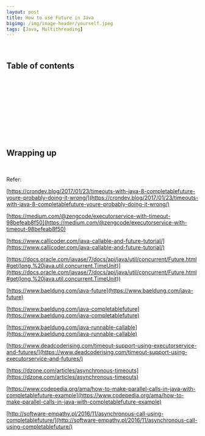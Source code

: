 ```yaml
---
layout: post
title: How to use Future in Java
bigimg: /img/image-header/yourself.jpeg
tags: [Java, Multithreading]
---
```





<br>

## Table of contents





<br>

## 






<br>

## 






<br>

## 





<br>

## Wrapping up




<br>

Refer:

[https://crondev.blog/2017/01/23/timeouts-with-java-8-completablefuture-youre-probably-doing-it-wrong/](https://crondev.blog/2017/01/23/timeouts-with-java-8-completablefuture-youre-probably-doing-it-wrong/)

[https://medium.com/@zengcode/executorservice-with-timeout-98befeab8f50](https://medium.com/@zengcode/executorservice-with-timeout-98befeab8f50)

[https://www.callicoder.com/java-callable-and-future-tutorial/](https://www.callicoder.com/java-callable-and-future-tutorial/)

[https://docs.oracle.com/javase/7/docs/api/java/util/concurrent/Future.html#get(long,%20java.util.concurrent.TimeUnit)](https://docs.oracle.com/javase/7/docs/api/java/util/concurrent/Future.html#get(long,%20java.util.concurrent.TimeUnit))

[https://www.baeldung.com/java-future](https://www.baeldung.com/java-future)

[https://www.baeldung.com/java-completablefuture](https://www.baeldung.com/java-completablefuture)

[https://www.baeldung.com/java-runnable-callable](https://www.baeldung.com/java-runnable-callable)

[https://www.deadcoderising.com/timeout-support-using-executorservice-and-futures/](https://www.deadcoderising.com/timeout-support-using-executorservice-and-futures/)

[https://dzone.com/articles/asynchronous-timeouts](https://dzone.com/articles/asynchronous-timeouts)

[https://www.codepedia.org/ama/how-to-make-parallel-calls-in-java-with-completablefuture-example](https://www.codepedia.org/ama/how-to-make-parallel-calls-in-java-with-completablefuture-example)

[http://software-empathy.pl/2016/11/asynchronous-call-using-completablefuture/](http://software-empathy.pl/2016/11/asynchronous-call-using-completablefuture/)